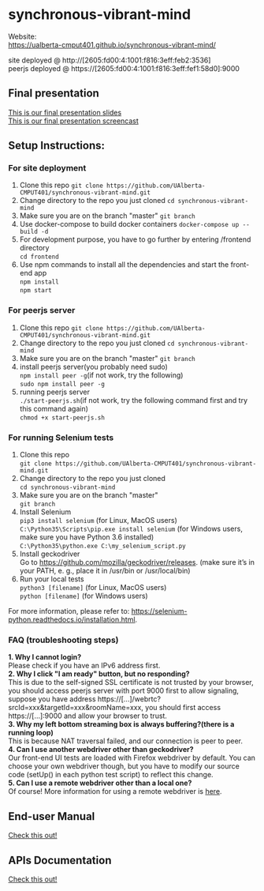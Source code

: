 # synchronous-vibrant-mind

Website:<br/>
https://ualberta-cmput401.github.io/synchronous-vibrant-mind/

site deployed @ http://[2605:fd00:4:1001:f816:3eff:feb2:3536]  
peerjs deployed @ https://[2605:fd00:4:1001:f816:3eff:fef1:58d0]:9000

## Final presentation
[This is our final presentation slides](https://docs.google.com/presentation/d/1oE8zi-GWnC_HEBJY01Jc_AfrtSE-DWLQHToYyr1yCtA/edit#slide=id.ga363842843_15_163)<br/>
[This is our final presentation screencast](https://www.google.com)

## Setup Instructions:  
### For site deployment 
1. Clone this repo
```git clone https://github.com/UAlberta-CMPUT401/synchronous-vibrant-mind.git```
2. Change directory to the repo you just cloned
```cd synchronous-vibrant-mind```
3. Make sure you are on the branch "master"
```git branch```
4. Use docker-compose to build docker containers
```docker-compose up --build -d```
5. For development purpose, you have to go further by entering /frontend directory<br/>
```cd frontend```
6. Use npm commands to install all the dependencies and start the front-end app<br/>
```npm install```<br/>
```npm start```

### For peerjs server ###
1. Clone this repo
```git clone https://github.com/UAlberta-CMPUT401/synchronous-vibrant-mind.git```
2. Change directory to the repo you just cloned
```cd synchronous-vibrant-mind```
3. Make sure you are on the branch "master"
```git branch```
4. install peerjs server(you probably need sudo)  
```npm install peer -g```(if not work, try the following)  
```sudo npm install peer -g```  
5. running peerjs server  
```./start-peerjs.sh```(if not work, try the following command first and try this command again)  
```chmod +x start-peerjs.sh```

### For running Selenium tests ###
1. Clone this repo<br/>
```git clone https://github.com/UAlberta-CMPUT401/synchronous-vibrant-mind.git```
2. Change directory to the repo you just cloned<br/>
```cd synchronous-vibrant-mind```
3. Make sure you are on the branch "master"<br/>
```git branch```
4. Install Selenium<br/>
```pip3 install selenium``` (for Linux, MacOS users)<br/>
```C:\Python35\Scripts\pip.exe install selenium``` (for Windows users, make sure you have Python 3.6 installed)<br/>
```C:\Python35\python.exe C:\my_selenium_script.py```
5. Install geckodriver<br/>
Go to https://github.com/mozilla/geckodriver/releases. (make sure it’s in your PATH, e. g., place it in /usr/bin or /usr/local/bin)
6. Run your local tests  
```python3 [filename]``` (for Linux, MacOS users)  
```python [filename]``` (for Windows users)

For more information, please refer to: https://selenium-python.readthedocs.io/installation.html.

### FAQ (troubleshooting steps) ###
**1. Why I cannot login?**  
Please check if you have an IPv6 address first.  
**2. Why I click "I am ready" button, but no responding?**  
This is due to the self-signed SSL certificate is not trusted by your browser, you should access peerjs server with port 9000 first to allow signaling,  
suppose you have address https://[...]/webrtc?srcId=xxx&targetId=xxx&roomName=xxx,
you should first access https://[...]:9000 and allow your browser to trust.  
**3. Why my left bottom streaming box is always buffering?(there is a running loop)**  
This is because NAT traversal failed, and our connection is peer to peer.<br/>
**4. Can I use another webdriver other than geckodriver?**<br/>
Our front-end UI tests are loaded with Firefox webdriver by default. You can choose your own webdriver though, but you have to modify our source code (setUp() in each python test script) to reflect this change.<br/>
**5. Can I use a remote webdriver other than a local one?**<br/>
Of course! More information for using a remote webdriver is [here](https://selenium-python.readthedocs.io/getting-started.html#selenium-remote-webdriver).

## End-user Manual
[Check this out!](https://github.com/UAlberta-CMPUT401/synchronous-vibrant-mind/wiki/Storyboarding)

## APIs Documentation
[Check this out!](https://docs.google.com/document/d/14JNNcsNwSdO8bsn4xl_vpxaT6NtAxeh4AfrnCnGDkfE)
